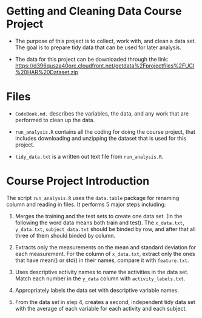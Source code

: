 # Getting and Cleaning Data Course Project
- The purpose of this project is to collect, work with, and clean a data set. The goal is to prepare tidy data that can be used for later analysis.

- The data for this project can be downloaded through the link:   https://d396qusza40orc.cloudfront.net/getdata%2Fprojectfiles%2FUCI%20HAR%20Dataset.zip

# Files
- `CodeBook.md.` describes the variables, the data, and any work that are performed to clean up the data.

- `run_analysis.R` contains all the coding for doing the course project, that includes downloading and unzipping the dataset that is used for this project.

- `tidy_data.txt` is a written out text file from `run_analysis.R`. 

# Course Project Introduction
The script `run_analysis.R` uses the `data.table` package for renaming column and reading in files. It performs 5 major steps including:

1. Merges the training and the test sets to create one data set. (In the following the word data means both train and test).
The `x_data.txt`, `y_data.txt`, `subject_data.txt` should be binded by row, and after that all three of them should binded by column.

2. Extracts only the measurements on the mean and standard deviation for each measurement. 
For the column of `x_data.txt`, extract only the ones that have mean() or std() in their names, compare it with `feature.txt`.

3. Uses descriptive activity names to name the activities in the data set.
Match each number in the `y_data` column with `activity_labels.txt`.

4. Appropriately labels the data set with descriptive variable names. 

5. From the data set in step 4, creates a second, independent tidy data set with the average of each variable for each activity and each subject. 
